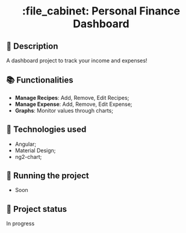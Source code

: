 <h1 align="center">:file_cabinet: Personal Finance Dashboard</h1>

## :memo: Description
A dashboard project to track your income and expenses!

## :books: Functionalities
* <b>Manage Recipes</b>: Add, Remove, Edit Recipes;
* <b>Manage Expense</b>: Add, Remove, Edit Expense;
* <b>Graphs</b>: Monitor values ​​through charts;

## :wrench: Technologies used
* Angular;
* Material Design;
* ng2-chart;

## :rocket: Running the project
* Soon

## :dart: Project status
In progress

